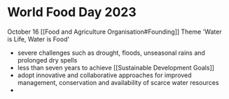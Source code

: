 # World Food Day 2023
October 16 [[Food and Agriculture Organisation#Founding]]
Theme 'Water is Life, Water is Food'
- severe challenges such as drought, floods, unseasonal rains and prolonged dry spells
- less than seven years to achieve [[Sustainable Development Goals]]
- adopt innovative and collaborative approaches for improved management, conservation and availability of scarce water resources
- 